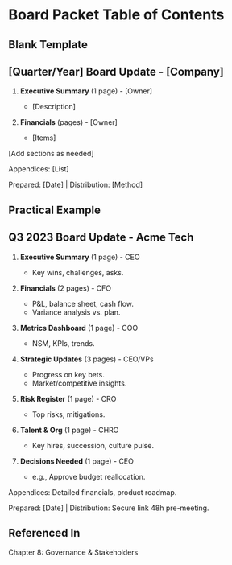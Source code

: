 # Board Packet Table of Contents

## Blank Template

## [Quarter/Year] Board Update - [Company]

1. **Executive Summary** (1 page) - [Owner]  
   - [Description]

2. **Financials** (pages) - [Owner]  
   - [Items]

[Add sections as needed]

Appendices: [List]

Prepared: [Date] | Distribution: [Method]

## Practical Example

## Q3 2023 Board Update - Acme Tech

1. **Executive Summary** (1 page) - CEO  
   - Key wins, challenges, asks.

2. **Financials** (2 pages) - CFO  
   - P&L, balance sheet, cash flow.  
   - Variance analysis vs. plan.

3. **Metrics Dashboard** (1 page) - COO  
   - NSM, KPIs, trends.

4. **Strategic Updates** (3 pages) - CEO/VPs  
   - Progress on key bets.  
   - Market/competitive insights.

5. **Risk Register** (1 page) - CRO  
   - Top risks, mitigations.

6. **Talent & Org** (1 page) - CHRO  
   - Key hires, succession, culture pulse.

7. **Decisions Needed** (1 page) - CEO  
   - e.g., Approve budget reallocation.

Appendices: Detailed financials, product roadmap.

Prepared: [Date] | Distribution: Secure link 48h pre-meeting.

## Referenced In
Chapter 8: Governance & Stakeholders
